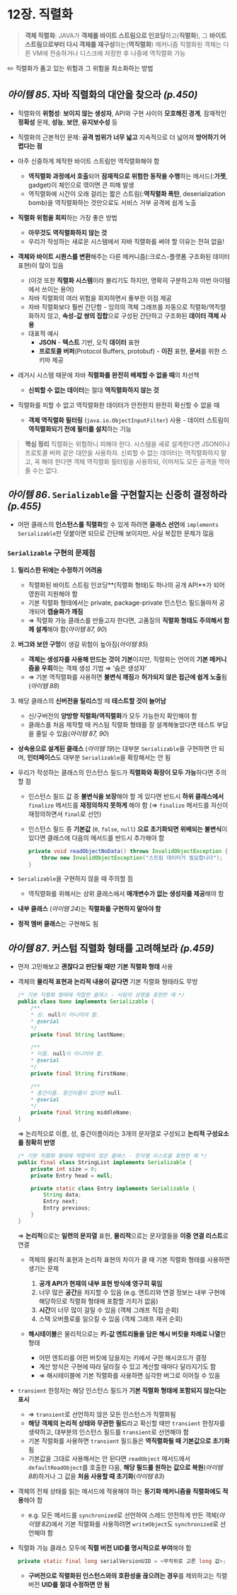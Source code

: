 # 12장. 직렬화

> **객체 직렬화**: 
JAVA가 **객체를 바이트 스트림으로 인코딩**하고(**직렬화**), 그 **바이트 스트림으로부터 다시 객체를 재구성**하는(**역직렬화**) 메커니즘
직렬화된 객체는 다른 VM에 전송하거나 디스크에 저장한 후 나중에 역직렬화 가능
> 

<aside>
✏️ 직렬화가 품고 있는 위험과 그 위험을 최소화하는 방법

</aside>

## *아이템 85*. 자바 직렬화의 대안을 찾으라 *(p.450)*

- 직렬화의 **위험성**: **보이지 않는 생성자**, API와 구현 사이의 **모호해진 경계**, 잠재적인 **정확성** 문제, **성능**, **보안**, **유지보수성** 등
- 직렬화의 근본적인 문제: **공격 범위가 너무 넓고** 지속적으로 더 넓어져 **방어하기 어렵다는 점**
- 아주 신중하게 제작한 바이트 스트림만 역직렬화해야 함
    - **역직렬화 과정에서 호출**되어 **잠재적으로 위험한 동작을 수행**하는 메서드(:**가젯**, gadget)이 체인으로 엮이면 큰 피해 발생
    - 역직렬화에 시간이 오래 걸리는 짧은 스트림(:**역직렬화 폭탄**, deserialization bomb)을 역직렬화하는 것만으로도 서비스 거부 공격에 쉽게 노출
    
- **직렬화 위험을 회피**하는 가장 좋은 방법
    - **아무것도 역직렬화하지 않는 것**
    - 우리가 작성하는 새로운 시스템에서 자바 직렬화를 써야 할 이유는 전혀 없음!
    
- **객체와 바이트 시퀀스를 변환**해주는 다른 메커니즘(:크로스-플랫폼 구조화된 데이터 표현)이 많이 있음
    - (이것 또한 **직렬화 시스템**이라 불리기도 하지만, 명확히 구분하고자 이번 아이템에서 쓰이는 용어)
    - 자바 직렬화의 여러 위험을 회피하면서 풍부한 이점 제공
    - 자바 직렬화보다 훨씬 간단함 - 임의의 객체 그래프를 자동으로 직렬화/역직렬화하지 않고, **속성-값 쌍의 집합**으로 구성된 간단하고 구조화된 **데이터 객체 사용**
    - 대표적 예시
        - **JSON** - **텍스트** 기반, 오직 **데이터** 표현
        - **프로토콜 버퍼**(Protocol Buffers, protobuf) - **이진** 표현, **문서**를 위한 스키마 제공
    
- 레거시 시스템 때문에 자바 **직렬화를 완전히 배제할 수 없을 때**의 차선책
    - **신뢰할 수 없는 데이터**는 절대 **역직렬화하지 않는 것**

- 직렬화를 피할 수 없고 역직렬화한 데이터가 안전한지 완전히 확신할 수 없을 때
    - **객체 역직렬화 필터링** (`java.io.ObjectInputFilter`) 사용 - 데이터 스트림이 **역직렬화되기 전에 필터를 설치**하는 기능
    

> **핵심 정리**
직렬화는 위험하니 피해야 한다.
시스템을 새로 설계한다면 JSON이나 프로토콜 버퍼 같은 대안을 사용하자.
신뢰할 수 없는 데이터는 역직렬화하지 말고, 꼭 해야 한다면 객체 역직렬화 필터링을 사용하되, 이마저도 모든 공격을 막아줄 수는 없다.
> 

## *아이템 86*. `Serializable`을 구현할지는 신중히 결정하라 *(p.455)*

- 어떤 클래스의 **인스턴스를 직렬화**할 수 있게 하려면 **클래스 선언**에 `implements Serializable`만 덧붙이면 되므로 간단해 보이지만, 사실 복잡한 문제가 많음

### `Serializable` 구현의 문제점

1. **릴리스한 뒤에는 수정하기 어려움**
    - 직렬화된 바이트 스트림 인코딩**(직렬화 형태)도 하나의 공개 API**가 되어 영원히 지원해야 함
    - 기본 직렬화 형태에서는 private, package-private 인스턴스 필드들마저 공개되어 **캡슐화가 깨짐**
    - ⇒ 직렬화 가능 클래스를 만들고자 한다면, 고품질의 **직렬화 형태도 주의해서 함께 설계**해야 함(*아이템 87, 90*)

1. **버그와 보안 구멍**이 생길 위험이 높아짐(*아이템 85*)
    - **객체는 생성자를 사용해 만드는 것이 기본**이지만, 직렬화는 언어의 **기본 메커니즘을 우회**하는 객체 생성 기법 ⇒ ‘숨은 생성자’
    - ⇒ 기본 역직렬화를 사용하면 **불변식 깨짐**과 **허가되지 않은 접근에 쉽게 노출**됨(*아이템 88*)
    
2. 해당 클래스의 **신버전을 릴리스**할 때 **테스트할 것이 늘어남**
    - 신/구버전의 **양방향 직렬화/역직렬화**가 모두 가능한지 확인해야 함
    - 클래스를 처음 제작할 때 커스텀 직렬화 형태를 잘 설계해놓았다면 테스트 부담을 줄일 수 있음(*아이템 87, 90*)
    

- **상속용으로 설계된 클래스** (*아이템 19*)는 대부분 `Serializable`을 구현하면 안 되며, **인터페이스**도 대부분 `Serializable`을 확장해서는 안 됨

- 우리가 작성하는 클래스의 인스턴스 필드가 **직렬화와 확장이 모두 가능**하다면 주의할 점
    - 인스턴스 필드 값 중 **불변식을 보장**해야 할 게 있다면 반드시 **하위 클래스에서** `finalize` 메서드를 **재정의하지 못하게** 해야 함 (⇒ `finalize` 메서드를 자신이 재정의하면서 `final`로 선언)
    - 인스턴스 필드 중 **기본값** (`0`, `false`, `null`) **으로 초기화되면 위배되는 불변식**이 있다면 클래스에 다음의 메서드를 반드시 추가해야 함
        
        ```java
        private void readObjectNoData() throws InvalidObjectException {
        	throw new InvalidObjectException("스트림 데이터가 필요합니다");
        }
        ```
        

- `Serializable`을 구현하지 않을 때 주의할 점
    - 역직렬화를 위해서는 상위 클래스에서 **매개변수가 없는 생성자를 제공**해야 함

- **내부 클래스** (*아이템 24*)는 **직렬화를 구현하지 말아야 함**
- **정적 멤버 클래스**는 구현해도 됨

## *아이템 87*. 커스텀 직렬화 형태를 고려해보라 *(p.459)*

- 먼저 고민해보고 **괜찮다고 판단될 때만 기본 직렬화 형태** 사용

- 객체의 **물리적 표현과 논리적 내용이 같다면** 기본 직렬화 형태라도 무방
    
    ```java
    /* 기본 직렬화 형태에 적합한 클래스 - 사람의 성명을 표현한 예 */
    public class Name implements Serializable {
    	/**
    	* 성. null이 아니어야 함.
    	* @serial
    	*/
    	private final String lastName;
    
    	/**
    	* 이름. null이 아니어야 함.
    	* @serial
    	*/
    	private final String firstName;
    
    	/**
    	* 중간이름. 중간이름이 없다면 null.
    	* @serial
    	*/
    	private final String middleName;
    }
    ```
    
    ⇒ 논리적으로 이름, 성, 중간이름이라는 3개의 문자열로 구성되고 **논리적 구성요소를 정확히 반영**
    
    ```java
    /* 기본 직렬화 형태에 적합하지 않은 클래스 - 문자열 리스트를 표현한 예 */
    public final class StringList implements Serializable {
    	private int size = 0;
    	private Entry head = null;
    
    	private static class Entry implements Serializable {
    		String data;
    		Entry next;
    		Entry previous;
    	}
    }
    ```
    
    ⇒ **논리적**으로는 **일련의 문자열** 표현, **물리적**으로는 문자열들을 **이중 연결 리스트**로 연결
    
    - 객체의 물리적 표현과 논리적 표현의 차이가 클 때 기본 직렬화 형태를 사용하면 생기는 문제
        1. **공개 API가 현재의 내부 표현 방식에 영구히 묶임**
        2. 너무 많은 **공간**을 차지할 수 있음 (e.g. 엔트리와 연결 정보는 내부 구현에 해당하므로 직렬화 형태에 포함할 가치가 없음)
        3. **시간**이 너무 많이 걸릴 수 있음 (객체 그래프 직접 순회)
        4. 스택 오버플로를 일으킬 수 있음 (객체 그래프 재귀 순회)
        
    - **해시테이블**은 물리적으로는 **키-값 엔트리들을 담은 해시 버킷을 차례로 나열**한 형태
        - 어떤 엔트리를 어떤 버킷에 담을지는 키에서 구한 해시코드가 결정
        - 계산 방식은 구현에 따라 달라질 수 있고 계산할 때마다 달라지기도 함
        - ⇒ 해시테이블에 기본 직렬화를 사용하면 심각한 버그로 이어질 수 있음
        
- `transient` 한정자는 해당 인스턴스 필드가 **기본 직렬화 형태에 포함되지 않는다는 표시**
    - ⇒ `transient`로 선언하지 않은 모든 인스턴스가 직렬화됨
    - **해당 객체의 논리적 상태와 무관한 필드**라고 확신할 때만 `transient` 한정자를 생략하고, 대부분의 인스턴스 필드를 `transient`로 선언해야 함
    - 기본 직렬화를 사용하면 `transient` 필드들은 **역직렬화될 때 기본값으로 초기화**됨
    - 기본값을 그대로 사용해서는 안 된다면 `readObject` 메서드에서 `defaultReadObject`를 호출한 다음, **해당 필드를 원하는 값으로 복원**(*아이템 88*)하거나 그 값을 **처음 사용할 때 초기화**(*아이템 83*)
    
- 객체의 전체 상태를 읽는 메서드에 적용해야 하는 **동기화 메커니즘을 직렬화에도 적용**해야 함
    - e.g. 모든 메서드를 `synchronized`로 선언하여 스레드 안전하게 만든 객체(*아이템 82*)에서 기본 직렬화를 사용하려면 `writeObject`도 `synchronized`로 선언해야 함
    
- 직렬화 가능 클래스 모두에 **직렬 버전 UID를 명시적으로 부여**해야 함
    
    ```java
    private static final long serialVersionUID = <무작위로 고른 long 값>;
    ```
    
    - **구버전으로 직렬화된 인스턴스와의 호환성을 끊으려는 경우**를 제외하고는 직렬 버전 **UID를 절대 수정하면 안 됨**